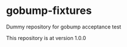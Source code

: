 # gobump-fixtures
Dummy repository for gobump acceptance test

This repository is at version 1.0.0


